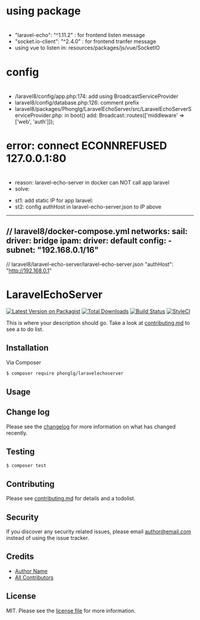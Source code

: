 # using package
# #################################
- "laravel-echo": "^1.11.2" : for frontend listen message
- "socket.io-client": "^2.4.0" : for frontend tranfer message
- using vue to listen in: resources/packages/js/vue/SocketIO

# config
# #################################
- /laravel8/config/app.php:174: add using BroadcastServiceProvider
- laravel8/config/database.php:126: comment prefix
- laravel8/packages/Phonglg/LaravelEchoServer/src/LaravelEchoServerServiceProvider.php: in boot() add:  Broadcast::routes(['middleware' => ['web', 'auth']]);

# error: connect ECONNREFUSED 127.0.0.1:80
# #################################
- reason: laravel-echo-server in docker can NOT call app laravel
- solve: 
+ st1: add static IP for app laravel: 
+ st2: config authHost in laravel-echo-server.json to IP above
----------------------------------
// laravel8/docker-compose.yml
networks:
    sail:
        driver: bridge
        ipam:
            driver: default
            config:
                - subnet: "192.168.0.1/16"
----------------------------------
// laravel8/laravel-echo-server/laravel-echo-server.json
	"authHost": "http://192.168.0.1"


# #################################

# LaravelEchoServer

[![Latest Version on Packagist][ico-version]][link-packagist]
[![Total Downloads][ico-downloads]][link-downloads]
[![Build Status][ico-travis]][link-travis]
[![StyleCI][ico-styleci]][link-styleci]

This is where your description should go. Take a look at [contributing.md](contributing.md) to see a to do list.

## Installation

Via Composer

``` bash
$ composer require phonglg/laravelechoserver
```

## Usage

## Change log

Please see the [changelog](changelog.md) for more information on what has changed recently.

## Testing

``` bash
$ composer test
```

## Contributing

Please see [contributing.md](contributing.md) for details and a todolist.

## Security

If you discover any security related issues, please email author@email.com instead of using the issue tracker.

## Credits

- [Author Name][link-author]
- [All Contributors][link-contributors]

## License

MIT. Please see the [license file](license.md) for more information.

[ico-version]: https://img.shields.io/packagist/v/phonglg/laravelechoserver.svg?style=flat-square
[ico-downloads]: https://img.shields.io/packagist/dt/phonglg/laravelechoserver.svg?style=flat-square
[ico-travis]: https://img.shields.io/travis/phonglg/laravelechoserver/master.svg?style=flat-square
[ico-styleci]: https://styleci.io/repos/12345678/shield

[link-packagist]: https://packagist.org/packages/phonglg/laravelechoserver
[link-downloads]: https://packagist.org/packages/phonglg/laravelechoserver
[link-travis]: https://travis-ci.org/phonglg/laravelechoserver
[link-styleci]: https://styleci.io/repos/12345678
[link-author]: https://github.com/phonglg
[link-contributors]: ../../contributors
